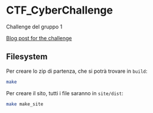 # CTF_CyberChallenge

Challenge del gruppo 1

[Blog post for the challenge](https://joshuachp.github.io/posts/ccit_challenge/)

## Filesystem

Per creare lo zip di partenza, che si potrà trovare in `build`:

```bash
make
```

Per creare il sito, tutti i file saranno in `site/dist`:

```bash
make make_site
```
